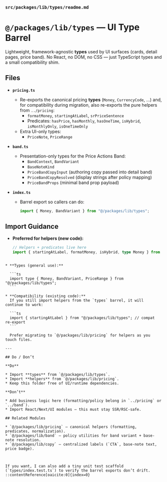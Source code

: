 ### `src/packages/lib/types/readme.md`

# `@/packages/lib/types` — UI Type Barrel

Lightweight, framework-agnostic **types** used by UI surfaces (cards, detail pages, price band).
No React, no DOM, no CSS — just TypeScript types and a small compatibility shim.

## Files

- **`pricing.ts`**
  - Re-exports the canonical pricing **types** (`Money`, `CurrencyCode`, …) and, for compatibility during migration, also re-exports the pure helpers from `../pricing`:
    - `formatMoney`, `startingAtLabel`, `srPriceSentence`
    - Predicates: `hasPrice`, `hasMonthly`, `hasOneTime`, `isHybrid`, `isMonthlyOnly`, `isOneTimeOnly`
  - Extra UI-only types:
    - `PriceNote`, `PriceRange`

- **`band.ts`**
  - Presentation-only types for the Price Actions Band:
    - `BandContext`, `BandVariant`
    - `BaseNoteKind`
    - `PriceBandCopyInput` (authoring copy passed into detail band)
    - `PriceBandCopyResolved` (display strings after policy mapping)
    - `PriceBandProps` (minimal band prop payload)

- **`index.ts`**
  - Barrel export so callers can do:

    ```ts
    import { Money, BandVariant } from "@/packages/lib/types";
    ```

## Import Guidance

- **Preferred for helpers (new code):**

  ```ts
  // Helpers + predicates live here
  import { startingAtLabel, formatMoney, isHybrid, type Money } from "@/packages/lib/pricing";
````

* **Types (general use):**

  ```ts
  import type { Money, BandVariant, PriceRange } from "@/packages/lib/types";
  ```

* **Compatibility (existing code):**
  If you still import helpers from the `types` barrel, it will continue to work:

  ```ts
  import { startingAtLabel } from "@/packages/lib/types"; // compat re-export
  ```

  Prefer migrating to `@/packages/lib/pricing` for helpers as you touch files.

---

## Do / Don’t

**Do**

* Import **types** from `@/packages/lib/types`.
* Import **helpers** from `@/packages/lib/pricing`.
* Keep this folder free of UI/runtime dependencies.

**Don’t**

* Add business logic here (formatting/policy belong in `../pricing` or `../band`).
* Import React/Next/UI modules — this must stay SSR/RSC-safe.

## Related Modules

* `@/packages/lib/pricing` — canonical helpers (formatting, predicates, normalization).
* `@/packages/lib/band` — policy utilities for band variant + base-note resolution.
* `@/packages/lib/copy` — centralized labels (`CTA`, base-note text, price badge).



If you want, I can also add a tiny unit test scaffold (`types/index.test.ts`) to verify the barrel exports don’t drift.
::contentReference[oaicite:0]{index=0}

